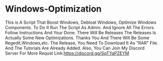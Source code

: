 # Windows-Optimization
This is A Script That Boost Windows, Debloat Windows, Optimize Windows Components. To Do It Run The Script As Admin. And Ignore All The Errors. Follow Instructions And Your Done. There Will Be Releases The Releases Is Actually Some New Optimizations. Thanks You And There Will Be Some Regedit,Windows,etc. 
The Release, You Need To Download It As "RAR" File. And The Tutorials Are Already Added.
Also, You Can Join My Discord Server For More Requst Link:https://discord.gg/SqTYaPZEYM
